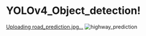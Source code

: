 # YOLOv4_Object_detection!
[Uploading road_prediction.jpg…]()
![highway_prediction](https://user-images.githubusercontent.com/41470324/198725734-13ef375a-0dcd-4248-9afb-2c6f37e8df9c.jpg)
